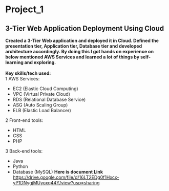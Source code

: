 # Project_1
## 3-Tier Web Application Deployment Using Cloud
**Created a 3-Tier Web application and deployed it in Cloud. Defined the presentation tier, Application tier, Database tier and
developed architecture accordingly. By doing this I got hands on experience on below mentioned AWS Services and learned
a lot of things by self-learning and exploring.**
<br>
<br>
**Key skills/tech used:**
<br>
1 AWS Services: <br>
 * EC2 (Elastic Cloud Computing)<br>
 * VPC (Virtual Private Cloud)<br>
 * RDS (Relational Database Service)<br>
 * ASG (Auto Scaling Group)<br>
 * ELB (Elastic Load Balancer)<br>

2 Front-end tools: <br>
 * HTML<br>
 * CSS<br>
 * PHP<br>

3 Back-end tools: <br>
 * Java<br>
 * Python<br>
 * Database (MySQL)
**Here is document Link**
https://drive.google.com/file/d/16LT2EDg0f1Hxcx-yP1DNygjMUyoxq44Y/view?usp=sharing
